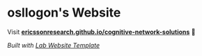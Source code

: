 
# osllogon's Website

Visit **[ericssonresearch.github.io/cognitive-network-solutions](https://ericssonresearch.github.io/cognitive-network-solutions)** 🚀

_Built with [Lab Website Template](https://greene-lab.gitbook.io/lab-website-template-docs)_

